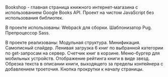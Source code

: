 Bookshop - главная страница книжного интернет-магазина с использованием Google Books API.
Проект на чистом JavaScript без использования библиотек.

В проекте использованы:
Webpack для сборки.
Шаблонизатор Pug.
Препроцессор Sass.

В проекте реализованы:
Модульная структура.
Минификация.
Самописный слайдер.
Ленивая загрузка 6 книг по выбранной категории по get-запросам на сервер.
Счетчик книг в корзине.
Меню-бургер для мобильных устройств.
Отображение рейтинга книги в виде звезд.
Обрезка текста в описании книги, выходящего за пределы контейнера с добавлением троеточия.
Кнопка прокрутки к началу страницы.
